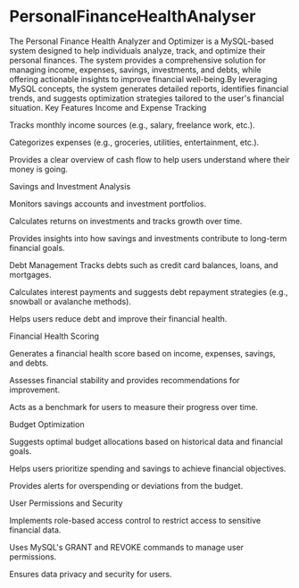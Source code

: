 # PersonalFinanceHealthAnalyser
The Personal Finance Health Analyzer and Optimizer is a MySQL-based system designed to help individuals analyze, track, and optimize their personal finances. The system provides a comprehensive solution for managing income, expenses, savings, investments, and debts, while offering actionable insights to improve financial well-being.By leveraging MySQL concepts, the system generates detailed reports, identifies financial trends, and suggests optimization strategies tailored to the user's financial situation.
Key Features
Income and Expense Tracking

Tracks monthly income sources (e.g., salary, freelance work, etc.).

Categorizes expenses (e.g., groceries, utilities, entertainment, etc.).

Provides a clear overview of cash flow to help users understand where their money is going.

Savings and Investment Analysis

Monitors savings accounts and investment portfolios.

Calculates returns on investments and tracks growth over time.

Provides insights into how savings and investments contribute to long-term financial goals.

Debt Management
Tracks debts such as credit card balances, loans, and mortgages.

Calculates interest payments and suggests debt repayment strategies (e.g., snowball or avalanche methods).

Helps users reduce debt and improve their financial health.

Financial Health Scoring

Generates a financial health score based on income, expenses, savings, and debts.

Assesses financial stability and provides recommendations for improvement.

Acts as a benchmark for users to measure their progress over time.

Budget Optimization

Suggests optimal budget allocations based on historical data and financial goals.

Helps users prioritize spending and savings to achieve financial objectives.

Provides alerts for overspending or deviations from the budget.

User Permissions and Security

Implements role-based access control to restrict access to sensitive financial data.

Uses MySQL's GRANT and REVOKE commands to manage user permissions.

Ensures data privacy and security for users.

